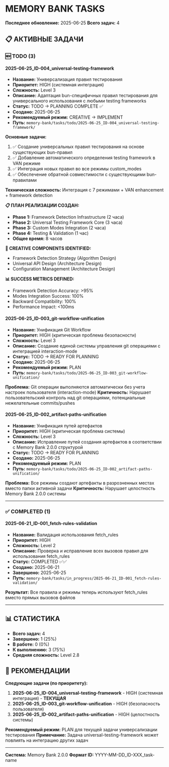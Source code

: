 # MEMORY BANK TASKS

**Последнее обновление:** 2025-06-25
**Всего задач:** 4

## 📋 АКТИВНЫЕ ЗАДАЧИ

### 🆕 TODO (3)

#### 2025-06-25_ID-004_universal-testing-framework
- **Название:** Универсализация правил тестирования
- **Приоритет:** HIGH (системная интеграция)
- **Сложность:** Level 3
- **Описание:** Адаптация bun-специфичных правил тестирования для универсального использования с любыми testing frameworks
- **Статус:** TODO → PLANNING COMPLETE ✅
- **Создано:** 2025-06-25
- **Рекомендуемый режим:** CREATIVE → IMPLEMENT
- **Путь:** `memory-bank/tasks/todo/2025-06-25_ID-004_universal-testing-framework/`

**Основные задачи:**
1. ✅ Создание универсальных правил тестирования на основе существующих bun-правил
2. ✅ Добавление автоматического определения testing framework в VAN режиме
3. ✅ Интеграция новых правил во все режимы custom_modes
4. ✅ Обеспечение обратной совместимости с существующими bun-правилами

**Техническая сложность:** Интеграция с 7 режимами + VAN enhancement + framework detection

**📋 ПЛАН РЕАЛИЗАЦИИ СОЗДАН:**
- **Phase 1:** Framework Detection Infrastructure (2 часа)
- **Phase 2:** Universal Testing Framework Core (3 часа)
- **Phase 3:** Custom Modes Integration (2 часа)
- **Phase 4:** Testing & Validation (1 час)
- **Общее время:** 8 часов

**🎨 CREATIVE COMPONENTS IDENTIFIED:**
- Framework Detection Strategy (Algorithm Design)
- Universal API Design (Architecture Design)
- Configuration Management (Architecture Design)

**📊 SUCCESS METRICS DEFINED:**
- Framework Detection Accuracy: >95%
- Modes Integration Success: 100%
- Backward Compatibility: 100%
- Performance Impact: <100ms

#### 2025-06-25_ID-003_git-workflow-unification
- **Название:** Унификация Git Workflow
- **Приоритет:** HIGH (критическая проблема безопасности)
- **Сложность:** Level 3
- **Описание:** Создание единой системы управления git операциями с интеграцией interaction-mode
- **Статус:** TODO → READY FOR PLANNING
- **Создано:** 2025-06-25
- **Рекомендуемый режим:** PLAN
- **Путь:** `memory-bank/tasks/todo/2025-06-25_ID-003_git-workflow-unification/`

**Проблема:** Git операции выполняются автоматически без учета настроек пользователя (interaction-mode)
**Критичность:** Нарушает пользовательский контроль над git операциями, потенциальные нежелательные commits/pushes

#### 2025-06-25_ID-002_artifact-paths-unification
- **Название:** Унификация путей артефактов
- **Приоритет:** HIGH (критическая проблема системы)
- **Сложность:** Level 3
- **Описание:** Исправление путей создания артефактов в соответствии с Memory Bank 2.0.0 структурой
- **Статус:** TODO → READY FOR PLANNING
- **Создано:** 2025-06-25
- **Рекомендуемый режим:** PLAN
- **Путь:** `memory-bank/tasks/todo/2025-06-25_ID-002_artifact-paths-unification/`

**Проблема:** Все режимы создают артефакты в разрозненных местах вместо папки активной задачи
**Критичность:** Нарушает целостность Memory Bank 2.0.0 системы

---

### ✅ COMPLETED (1)

#### 2025-06-21_ID-001_fetch-rules-validation
- **Название:** Валидация использования fetch_rules
- **Приоритет:** HIGH
- **Сложность:** Level 2
- **Описание:** Проверка и исправление всех вызовов правил для использования fetch_rules
- **Статус:** COMPLETED ✅✅
- **Создано:** 2025-06-21
- **Завершено:** 2025-06-25
- **Путь:** `memory-bank/tasks/in_progress/2025-06-21_ID-001_fetch-rules-validation/`

**Результат:** Все правила и режимы теперь используют fetch_rules вместо прямых вызовов файлов

---

## 📊 СТАТИСТИКА

- **Всего задач:** 4
- **Завершено:** 1 (25%)
- **В работе:** 0 (0%)
- **К выполнению:** 3 (75%)
- **Средняя сложность:** Level 2.8

## 🎯 РЕКОМЕНДАЦИИ

**Следующие задачи (по приоритету):**
1. **2025-06-25_ID-004_universal-testing-framework** - HIGH (системная интеграция) - **ТЕКУЩАЯ**
2. **2025-06-25_ID-003_git-workflow-unification** - HIGH (безопасность пользователя)
3. **2025-06-25_ID-002_artifact-paths-unification** - HIGH (целостность системы)

**Рекомендуемый режим:** PLAN для текущей задачи универсализации тестирования
**Примечание:** Задача universal-testing-framework может повлиять на интеграцию других задач

---

**Система:** Memory Bank 2.0.0
**Формат ID:** YYYY-MM-DD_ID-XXX_task-name